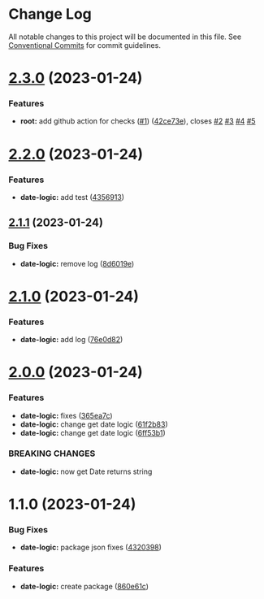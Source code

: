 # Change Log

All notable changes to this project will be documented in this file.
See [Conventional Commits](https://conventionalcommits.org) for commit guidelines.

# [2.3.0](https://github.com/harutyunhayrapetyanst/monorepo-cicd/compare/@harutyunhayrapetyanst/date-logic@2.1.1...@harutyunhayrapetyanst/date-logic@2.3.0) (2023-01-24)


### Features

* **root:** add github action for checks ([#1](https://github.com/harutyunhayrapetyanst/monorepo-cicd/issues/1)) ([42ce73e](https://github.com/harutyunhayrapetyanst/monorepo-cicd/commit/42ce73e2303d745eeca65c24094f63c8abf9e7ef)), closes [#2](https://github.com/harutyunhayrapetyanst/monorepo-cicd/issues/2) [#3](https://github.com/harutyunhayrapetyanst/monorepo-cicd/issues/3) [#4](https://github.com/harutyunhayrapetyanst/monorepo-cicd/issues/4) [#5](https://github.com/harutyunhayrapetyanst/monorepo-cicd/issues/5)





# [2.2.0](https://github.com/harutyunhayrapetyanst/monorepo-cicd/compare/@harutyunhayrapetyanst/date-logic@2.1.1...@harutyunhayrapetyanst/date-logic@2.2.0) (2023-01-24)


### Features

* **date-logic:** add test ([4356913](https://github.com/harutyunhayrapetyanst/monorepo-cicd/commit/43569135ad29e712b16237446bc5f2b42fe1787e))





## [2.1.1](https://github.com/harutyunhayrapetyanst/monorepo-cicd/compare/@harutyunhayrapetyanst/date-logic@2.1.0...@harutyunhayrapetyanst/date-logic@2.1.1) (2023-01-24)


### Bug Fixes

* **date-logic:** remove log ([8d6019e](https://github.com/harutyunhayrapetyanst/monorepo-cicd/commit/8d6019ed4c9a6743214e2c77824e038c58dd6611))





# [2.1.0](https://github.com/harutyunhayrapetyanst/monorepo-cicd/compare/@harutyunhayrapetyanst/date-logic@2.0.0...@harutyunhayrapetyanst/date-logic@2.1.0) (2023-01-24)


### Features

* **date-logic:** add log ([76e0d82](https://github.com/harutyunhayrapetyanst/monorepo-cicd/commit/76e0d820a4d48619867f18b903060c748a5e420b))





# [2.0.0](https://github.com/harutyunhayrapetyanst/monorepo-cicd/compare/@harutyunhayrapetyanst/date-logic@1.1.0...@harutyunhayrapetyanst/date-logic@2.0.0) (2023-01-24)


### Features

* **date-logic:**  fixes ([365ea7c](https://github.com/harutyunhayrapetyanst/monorepo-cicd/commit/365ea7cf37c1b8d161b696bf1b4c47fdbc943580))
* **date-logic:** change get date logic ([61f2b83](https://github.com/harutyunhayrapetyanst/monorepo-cicd/commit/61f2b839eea6331ca0f2f32d6219811a1ed740f3))
* **date-logic:** change get date logic ([6ff53b1](https://github.com/harutyunhayrapetyanst/monorepo-cicd/commit/6ff53b1667f027dbf4f460088aef47cb2bb9feb8))


### BREAKING CHANGES

* **date-logic:** now get Date returns string





# 1.1.0 (2023-01-24)


### Bug Fixes

* **date-logic:** package json fixes ([4320398](https://github.com/harutyunhayrapetyanst/monorepo-cicd/commit/43203987cd39d29f5a24e2c3ebc5e6fe18ef7ef3))


### Features

* **date-logic:** create package ([860e61c](https://github.com/harutyunhayrapetyanst/monorepo-cicd/commit/860e61c403455a8b07fe7e33aba00600409fbe18))
